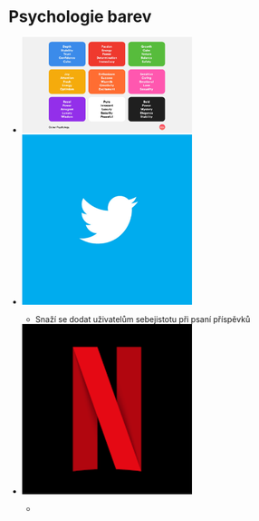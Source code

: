 <h1>Psychologie barev</h1>
<ul>
  <li><img src="/imgs/psychBarev.jpeg" width="300"></li>
  <li><img src="/imgs/twitter.jpeg" width="300"></li>
    <ul>
      <li>Snaží se dodat uživatelům sebejistotu při psaní příspěvků</li>
    </ul>
    <li><img src="/imgs/netflix.png" width="300"></li>
      <ul>
        <li></li>
      </ul>
</ul>
